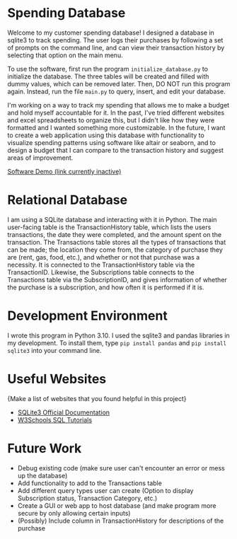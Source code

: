 # Spending Database

Welcome to my customer spending database! I designed a database in sqlite3 to track spending. The user logs their purchases by following a set of prompts on the command line, and can view their transaction history by selecting that option on the main menu.

To use the software, first run the program `initialize_database.py` to initialize the database. The three tables will be created and filled with dummy values, which can be removed later. Then, DO NOT run this program again. Instead, run the file `main.py` to query, insert, and edit your database.

I'm working on a way to track my spending that allows me to make a budget and hold myself accountable for it. In the past, I've tried different websites and excel spreadsheets to organize this, but I didn't like how they were formatted and I wanted something more customizable. In the future, I want to create a web application using this database with functionality to visualize spending patterns using software like altair or seaborn, and to design a budget that I can compare to the transaction history and suggest areas of improvement.

[Software Demo (link currently inactive)](http://youtube.link.goes.here)

# Relational Database

I am using a SQLite database and interacting with it in Python. The main user-facing table is the TransactionHistory table, which lists the users transactions, the date they were completed, and the amount spent on the transaction. The Transactions table stores all the types of transactions that can be made; the location they come from, the category of purchase they are (rent, gas, food, etc.), and whether or not that purchase was a necessity. It is connected to the TransactionHistory table via the TransactionID. Likewise, the Subscriptions table connects to the Transactions table via the SubscriptionID, and gives information of whether the purchase is a subscription, and how often it is performed if it is.

# Development Environment

I wrote this program in Python 3.10. I used the sqlite3 and pandas libraries in my development. To install them, type `pip install pandas` and `pip install sqlite3` into your command line.

# Useful Websites

{Make a list of websites that you found helpful in this project}

- [SQLite3 Official Documentation](https://docs.python.org/3.8/library/sqlite3.html)
- [W3Schools SQL Tutorials](https://www.w3schools.com/sql/default.asp)

# Future Work

- Debug existing code (make sure user can't encounter an error or mess up the database)
- Add functionality to add to the Transactions table
- Add different query types user can create (Option to display Subscription status, Transaction Category, etc.)
- Create a GUI or web app to host database (and make program more secure by only allowing certain inputs)
- (Possibly) Include column in TransactionHistory for descriptions of the purchase